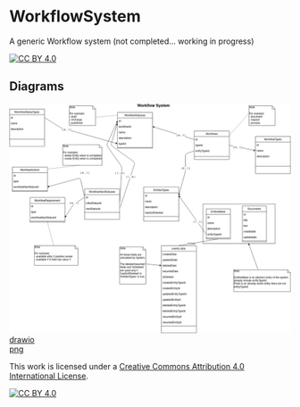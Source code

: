 # WorkflowSystem
A generic Workflow system (not completed... working in progress)

[![CC BY 4.0][cc-by-shield]][cc-by]

## Diagrams  

![Diagram](https://github.com/Magicianred/WorkflowSystem/blob/develop/Project/Diagrams/WorkflowSystem.png)  
[drawio](https://github.com/Magicianred/WorkflowSystem/blob/develop/Project/Diagrams/WorkflowSystem.drawio)  
[png](https://github.com/Magicianred/WorkflowSystem/blob/develop/Project/Diagrams/WorkflowSystem.png)




This work is licensed under a [Creative Commons Attribution 4.0 International License][cc-by].

[![CC BY 4.0][cc-by-image]][cc-by]

[cc-by]: http://creativecommons.org/licenses/by/4.0/
[cc-by-image]: https://i.creativecommons.org/l/by/4.0/88x31.png
[cc-by-shield]: https://img.shields.io/badge/License-CC%20BY%204.0-lightgrey.svg

